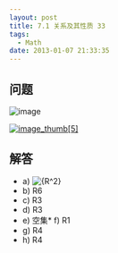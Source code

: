 ```yaml
---
layout: post
title: 7.1 关系及其性质 33
tags:
  - Math
date: 2013-01-07 21:33:35
---
```


## 问题

![image](http://freewind.me/wp-content/uploads/2013/01/image_thumb138.png)

[![image_thumb[5]](http://freewind.me/wp-content/uploads/2013/01/image_thumb5_thumb.png "image_thumb[5]")](http://freewind.me/wp-content/uploads/2013/01/image_thumb510.png)

## 解答

*   a) ![{R^2}](http://chart.apis.google.com/chart?cht=tx&amp;chs=1x0&amp;chf=bg,s,FFFFFF00&amp;chco=000000&amp;chl=%7BR%5E2%7D)
*   b) R6
*   c) R3
*   d) R3
*   e) 空集*   f) R1
*   g) R4
*   h) R4
